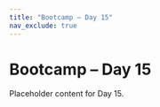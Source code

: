 ```yaml
---
title: "Bootcamp – Day 15"
nav_exclude: true
---
```


# Bootcamp – Day 15

Placeholder content for Day 15.
